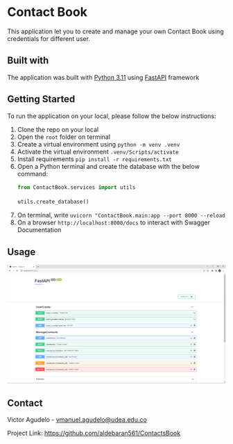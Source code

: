 # Contact Book

This application let you to create and manage your own Contact Book using credentials for different user.

## Built with

The application was built with [Python 3.11](https://www.python.org/) using [FastAPI](https://fastapi.tiangolo.com/) framework 

## Getting Started

To run the application on your local, please follow the below instructions:

1. Clone the repo on your local
2. Open the ```root``` folder on terminal
3. Create a virtual environment using ```python -m venv .venv```
4. Activate the virtual environment ```.venv/Scripts/activate```
5. Install requirements ```pip install -r requirements.txt```
6. Open a Python terminal and create the database with the below command:
   ```python
   from ContactBook.services import utils
    
   utils.create_database()
   ```
7. On terminal, write ```uvicorn "ContactBook.main:app --port 8000 --reload```
8. On a browser ```http://localhost:8000/docs``` to interact with Swagger Documentation

## Usage

![img.png](img.png)

## Contact

Victor Agudelo - vmanuel.agudelo@udea.edu.co

Project Link: https://github.com/aldebaran561/ContactsBook

